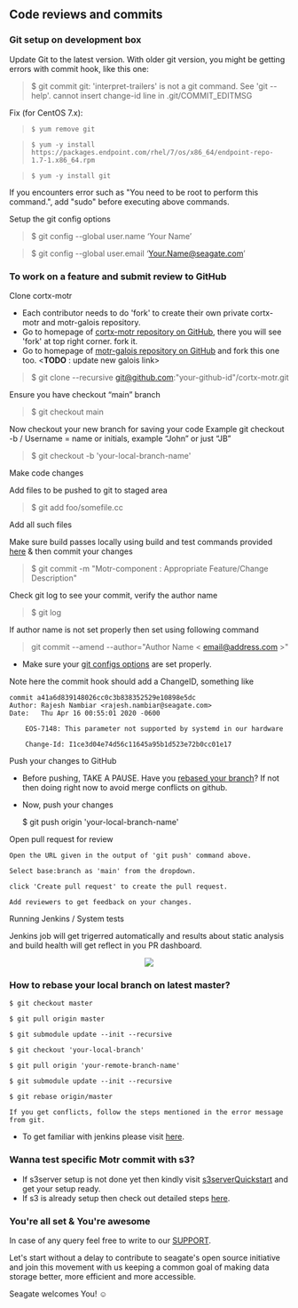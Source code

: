## Code reviews and commits

### Git setup on development box
Update Git to the latest version.
With older git version, you might be getting errors with commit hook, like this one:


> $ git commit
> git: 'interpret-trailers' is not a git command. See 'git --help'.
cannot insert change-id line in .git/COMMIT_EDITMSG

Fix (for CentOS 7.x):

 > `$ yum remove git`
 
 > `$ yum -y install https://packages.endpoint.com/rhel/7/os/x86_64/endpoint-repo-1.7-1.x86_64.rpm`

 > `$ yum -y install git`
 
 If you encounters error such as "You need to be root to perform this command.", add "sudo" before executing above commands.

Setup the git config options

 > $ git config --global user.name ‘Your Name’
 
 > $ git config --global user.email ‘Your.Name@seagate.com’

### To work on a feature and submit review to GitHub

Clone cortx-motr

* Each contributor needs to do 'fork' to create their own private cortx-motr and motr-galois repository.
* Go to homepage of [cortx-motr repository on GitHub](https://github.com/Seagate/cortx-motr), there you will see 'fork' at top right corner. fork it.
* Go to homepage of [motr-galois repository on GitHub](https://github.com/Seagate/motr-galois) and fork this one too. <**TODO** : update new galois link>
> $ git clone --recursive git@github.com:"your-github-id"/cortx-motr.git


Ensure you have checkout “main” branch

> $ git checkout main

Now checkout your new branch for saving your code
Example git checkout -b <username>/<feature>
Username = name or initials, example “John” or just “JB”
> $ git checkout -b 'your-local-branch-name'

Make code changes

Add files to be pushed to git to staged area

> $ git add foo/somefile.cc

Add all such files

Make sure build passes locally using build and test commands provided [here](https://github.com/Seagate/cortx-motr/blob/dev/doc/Quick-Start-Guide.rst#building-the-source-code) & then commit your changes

> $ git commit -m "Motr-component : Appropriate Feature/Change Description"

Check git log to see your commit, verify the author name

> $ git log 

If author name is not set properly then set using following command

> git commit --amend --author="Author Name < email@address.com >"

 * Make sure your [git configs options](#getting-git--gerit-to-work) are set properly.

Note here the commit hook should add a ChangeID, something like 
~~~
commit a41a6d839148026cc0c3b838352529e10898e5dc
Author: Rajesh Nambiar <rajesh.nambiar@seagate.com>
Date:   Thu Apr 16 00:55:01 2020 -0600

    EOS-7148: This parameter not supported by systemd in our hardware

    Change-Id: I1ce3d04e74d56c11645a95b1d523e72b0cc01e17
~~~

Push your changes to GitHub

* Before pushing, TAKE A PAUSE. Have you [rebased your branch](#how-to-rebase-your-local-branch-on-latest-master)? If not then doing right now to avoid merge conflicts on github.

* Now, push your changes


    $ git push origin 'your-local-branch-name'

Open pull request for review

    Open the URL given in the output of 'git push' command above.

    Select base:branch as 'main' from the dropdown.

    click 'Create pull request' to create the pull request.

    Add reviewers to get feedback on your changes.

Running Jenkins / System tests

Jenkins job will get trigerred automatically and results about static analysis and build health will get reflect in you PR dashboard.
<p align="center"><img src="../../assets/images/jenkinsReportGithub.png?raw=true"></p>

### How to rebase your local branch on latest master?

    $ git checkout master

    $ git pull origin master

    $ git submodule update --init --recursive

    $ git checkout 'your-local-branch'

    $ git pull origin 'your-remote-branch-name'

    $ git submodule update --init --recursive

    $ git rebase origin/master

    If you get conflicts, follow the steps mentioned in the error message from git.

* To get familiar with jenkins please visit [here](https://en.wikipedia.org/wiki/Jenkins_(software)).

### Wanna test specific Motr commit with s3?

* If s3server setup is not done yet then kindly visit [s3serverQuickstart](CortxS3ServerQuickStart.md) and get your setup ready.
* If s3 is already setup then check out detailed steps [here](CortxS3ServerQuickStart.md#testing-specific-motr-version-with-cortx-s3server).

### You're all set & You're awesome

In case of any query feel free to write to our [SUPPORT](SUPPORT.md).

Let's start without a delay to contribute to seagate's open source initiative and join this movement with us keeping a common goal of making data storage better, more efficient and more accessible.

Seagate welcomes You! :relaxed:
